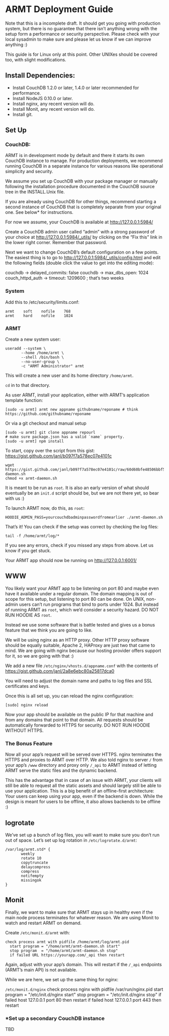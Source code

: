 # ARMT Deployment Guide

Note that this is a incomplete draft. It should get you going with production system, but there is no guarantee that there isn’t anything wrong with the setup form a performance or security perspective. Please check with your local sysadmin to make sure and please let us know if we can improve anything :)

This guide is for Linux only at this point. Other UNIXes should be covered too, with slight modifications.

## Install Dependencies:

 - Install CouchDB 1.2.0 or later, 1.4.0 or later recommended for performance.
 - Install NodeJS 0.10.0 or later.
 - Install nginx, any recent version will do.
 - Install Monit, any recent version will do.
 - Install git.


## Set Up

### CouchDB:

ARMT is in development mode by default and there it starts its own CouchDB instance to manage. For production deployments, we recommend running CouchDB in a separate instance for various reasons like operational simplicity and security.

We assume you set up CouchDB with your package manager or manually following the installation procedure documented in the CouchDB source tree in the INSTALL.Unix file.

If you are already using CouchDB for other things, recommend starting a second instance of CouchDB that is completely separate from your original one. See below* for instructions.

For now we assume, your CouchDB is available at http://127.0.0.1:5984/

Create a CouchDB admin user called “admin” with a strong password of your choice at http://127.0.0.1:5984/_utils/ by clicking on the “Fix this” link in the lower right corner. Remember that password.

Next we want to change CouchDB’s default configuration on a few points. The easiest thing is to go to http://127.0.0.1:5984/_utils/config.html and edit the following fields (double click the value to get into the editing mode):

couchdb -> delayed_commits: false
couchdb -> max_dbs_open: 1024
couch_httpd_auth -> timeout: 1209600 ; that’s two weeks

### System

Add this to /etc/security/limits.conf:

```
armt    soft    nofile    768
armt    hard    nofile    1024
```

### ARMT

Create a new system user:

```
useradd --system \
       --home /home/armt \
       --shell /bin/bash \
       --no-user-group \
       -c "ARMT Administrator" armt
```

This will create a new user and its home directory `/home/armt`.

`cd` in to that directory.

As user ARMT, install your application, either with ARMT’s application template function:

```
[sudo -u armt] armt new appname githubname/reponame # think https://github.com/githubname/reponame
```

Or via a git checkout and manual setup

```
[sudo -u armt] git clone appname repourl
# make sure package.json has a valid `name` property.
[sudo -u armt] npm install
```

To start, copy over the script from this gist: https://gist.github.com/janl/b097f7a578ec07e4101c

```
wget https://gist.github.com/janl/b097f7a578ec07e4101c/raw/60d60bfe48506bbf5fb79b564c132ea8fc626f00/armt-daemon.sh
chmod +x armt-daemon.sh
```

It is meant to be run as `root`. It is also an early version of what should eventually be an `init.d` script should be, but we are not there yet, so bear with us :)

To launch ARMT now, do this, as `root`:

```
HOODIE_ADMIN_PASS=yourcouchdbadminpasswordfromearlier ./armt-daemon.sh
```

That’s it! You can check if the setup was correct by checking the log files:

```
tail -f /home/armt/log/*
```

If you see any errors, check if you missed any steps from above. Let us know if you get stuck.

Your ARMT app should now be running on http://127.0.0.1:6001/


## WWW

You likely want your ARMT app to be listening on port 80 and maybe even have it available under a regular domain. The domain mapping is out of scope for this setup, but listening to port 80 can be done. On UNIX, non-admin users can’t run programs that bind to ports under 1024. But instead of running ARMT as `root`, which we’d consider a security hazard. DO NOT RUN HOODIE AS `root`.

Instead we use some software that is battle tested and gives us a bonus feature that we think you are going to like.

We will be using nginx as an HTTP proxy. Other HTTP proxy software should be equally suitable, Apache 2, HAProxy are just two that came to mind. We are going with nginx because our hosting provider offers support for it, so we are going with that :)

We add a new file `/etc/nginx/vhosts.d/appname.conf` with the contents of https://gist.github.com/janl/2a8e6ebc80a25817dca0

You will need to adjust the domain name and paths to log files and SSL certificates and keys.

Once this is all set up, you can reload the nginx configuration:

```
[sudo] nginx reload
```

Now your app should be available on the public IP for that machine and from any domains that point to that domain. All requests should be automatically forwarded to HTTPS for security. DO NOT RUN HOODIE WITHOUT HTTPS.

### The Bonus Feature

Now all your app’s request will be served over HTTPS. nginx terminates the HTTPS and proxies to ARMT over HTTP. We also told nginx to server `/` from your app’s `/www` directory and proxy only `/_api` to ARMT instead of letting ARMT serve the static files and the dynamic backend.

This has the advantage that in case of an issue with ARMT, your clients will still be able to request all the static assets and should largely still be able to use your application. This is a big benefit of an offline-first architecture: Your users can keep using your app, even if the backend is down. While the design is meant for users to be offline, it also allows backends to be offline :)


## logrotate

We’ve set up a bunch of log files, you will want to make sure you don’t run out of space. Let’s set up log rotation in `/etc/logrotate.d/armt`:

```
/var/log/armt.std* {
       weekly
       rotate 10
       copytruncate
       delaycompress
       compress
       notifempty
       missingok
}
```

## Monit

Finally, we want to make sure that ARMT stays up in healthy even if the main node process terminates for whatever reason. We are using Monit to watch and restart ARMT on demand.

Create `/etc/monit.d/armt` with:
```
check process armt with pidfile /home/armt/log/armt.pid
  start program = "/home/armt/armt-daemon.sh start"
  stop program  = "/home/armt/armt-daemon.sh stop"
  if failed URL https://yourapp.com/_api then restart
```

Again, adjust with your app’s domain. This will restart if the `/_api` endpoints (ARMT’s main API) is not available.

While we are here, we set up the same thing for nginx:

`/etc/monit.d/nginx`
check process nginx with pidfile /var/run/nginx.pid
  start program = "/etc/init.d/nginx start"
  stop program  = "/etc/init.d/nginx stop"
  if failed host 127.0.0.1 port 80 then restart
  if failed host 127.0.0.1 port 443 then restart


### *Set up a secondary CouchDB instance

TBD
